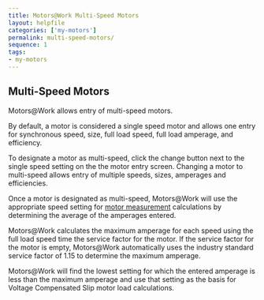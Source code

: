 ```yaml
---
title: Motors@Work Multi-Speed Motors
layout: helpfile
categories: ['my-motors']
permalink: multi-speed-motors/
sequence: 1
tags:
- my-motors
---
```

## Multi-Speed Motors

Motors@Work allows entry of multi-speed motors.

By default, a motor is considered a single speed motor and allows one entry for
synchronous speed, size, full load speed, full load amperage, and efficiency.

To designate a motor as multi-speed, click the change button next to the single speed
setting on the the motor entry screen.  Changing a motor to multi-speed allows
entry of multiple speeds, sizes, amperages and efficiencies.

Once a motor is designated as multi-speed, Motors@Work will use the appropriate
speed setting for [motor measurement](/motor-measurement) calculations by determining
the average of the amperages entered.

Motors@Work calculates the maximum amperage for each speed using the full load speed
time the service factor for the motor.  If the service factor for the motor is
empty, Motors@Work automatically uses the industry standard service factor of 1.15
to determine the maximum amperage.

Motors@Work will find the lowest setting for which the entered amperage is less
than the maximum amperage and use that setting as the basis for Voltage Compensated Slip
motor load calculations.
